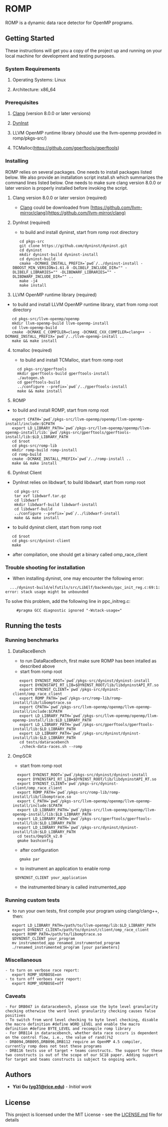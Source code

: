 # ROMP

ROMP is a dynamic data race detector for OpenMP programs. 

## Getting Started

These instructions will get you a copy of the project up and running on your local machine for development and testing purposes. 

### System Requirements
1. Operating Systems:  Linux

2. Architecture:  x86_64

### Prerequisites

1. [Clang](https://github.com/llvm-mirror/clang) (version 8.0.0 or later versions)

2. [DynInst](https://github.com/dyninst/dyninst)

3. LLVM OpenMP runtime library (should use the llvm-openmp provided in romp/pkgs-src/)

4. TCMalloc(https://github.com/gperftools/gperftools) 

### Installing

ROMP relies on several packages. One needs to install packages listed below. We also provide an installation script install.sh which summarizes the command lines listed below. One needs to make sure clang version 8.0.0 or later version is properly installed before invoking the script.

1. Clang version 8.0.0 or later version (required)
   - [Clang](https://github.com/llvm-mirror/clang) could be downloaded from [https://github.com/llvm-mirror/clang](https://github.com/llvm-mirror/clang)

2. DynInst (required) 
   - to build and install dyninst, start from romp root directory 
    
   ```
      cd pkgs-src
      git clone https://github.com/dyninst/dyninst.git
      cd dyninst
      mkdir dyninst-build dyninst-install
      cd dyninst-build
      cmake -DCMAKE_INSTALL_PREFIX=`pwd`/../dyninst-install -DBOOST_MIN_VERSION=1.61.0 -DLIBELF_INCLUDE_DIR="" -DLIBELF_LIBRARIES="" -DLIBDWARF_LIBRARIES="" -DLIBDWARF_INCLUDE_DIR="" ..
      make -j4
      make install
   ```  

3.  LLVM OpenMP runtime library (required)
  
   - to build and install LLVM OpenMP runtime library, start from romp root directory 
   
   ```
      cd pkgs-src/llvm-openmp/openmp
      mkdir llvm-openmp-build llvm-openmp-install 
      cd llvm-openmp-build
      cmake -DCMAKE_C_COMPILER=clang -DCMAKE_CXX_COMPILER=clang++  -DCMAKE_INSTALL_PREFIX=`pwd`/../llvm-openmp-install ..    
      make && make install
   ```   

4. tcmalloc (required)
   - to build and install TCMalloc, start from romp root 
  
   ```
     cd pkgs-src/gperftools
     mkdir gperftools-build gperftools-install    
     ./autogen.sh
     cd gperftools-build
     ../configure --prefix=`pwd`/../gperftools-install 
     make && make install
   ``` 

5. ROMP 
  - to build and install ROMP, start from romp root
  
   ```
      export CPATH=`pwd`/pkgs-src/llvm-openmp/openmp/llvm-openmp-install/include:$CPATH
      export LD_LIBRARY_PATH=`pwd`/pkgs-src/llvm-openmp/openmp/llvm-openmp-install/lib:`pwd`/pkgs-src/gperftools/gperftools-         install/lib:$LD_LIBRARY_PATH
      cd $root
      cd pkgs-src/romp-lib
      mkdir romp-build romp-install
      cd romp-build
      cmake -DCMAKE_INSTALL_PREFIX=`pwd`/../romp-install ..
      make && make install
   ```

6. DynInst Client 
  - DynInst relies on libdwarf, to build libdwarf, start from romp root
  
  ```
      cd pkgs-src
      tar xvf libdwarf.tar.gz
      cd libdwarf
      mkdir libdwarf-build libdwarf-install
      cd libdwarf-build
      ../configure --prefix=`pwd`/../libdwarf-install
      make && make install
  ``` 
  
  - to build dyninst client, start from romp root
  
  ```
     cd $root
     cd pkgs-src/dyninst-client
     make 
  ```
  
  - after compilation, one should get a binary called omp_race_client

### Trouble shooting for installation
  - When installing dyninst, one may encounter the following error:
   ```
     .../dyninst-build/elfutils/src/LibElf/backends/ppc_init_reg.c:69:1: error: stack usage might be unbounded
   ```
   To solve this problem, add the following line in ppc_initreg.c: 
   ```
        #pragma GCC diagnostic ignored "-Wstack-usage="
   ```
## Running the tests

### Running benchmarks
1. DataRaceBench
   - to run DataRaceBench, first make sure ROMP has been intalled as described above
   - start from romp root
   ```
      export DYNINST_ROOT=`pwd`/pkgs-src/dyninst/dyninst-install
      export DYNINSTAPI_RT_LIB=$DYNINST_ROOT/lib/libdyninstAPI_RT.so
      export DYNINST_CLIENT=`pwd`/pkgs-src/dyninst-client/omp_race_client
      export ROMP_PATH=`pwd`/pkgs-src/romp-lib/romp-install/lib/libomptrace.so
      export CPATH=`pwd`/pkgs-src/llvm-openmp/openmp/llvm-openmp-install/include:$CPATH
      export LD_LIBRARY_PATH=`pwd`/pkgs-src/llvm-openmp/openmp/llvm-openmp-install/lib:$LD_LIBRARY_PATH
      export LD_LIBRARY_PATH=`pwd`/pkgs-src/gperftools/gperftools-install/lib:$LD_LIBRARY_PATH
      export LD_LIBRARY_PATH=`pwd`/pkgs-src/dyninst/dyninst-install/lib:$LD_LIBRARY_PATH
      cd tests/dataracebench
      ./check-data-races.sh --romp
   ```

2. OmpSCR   
    - start from romp root 
    ```
      export DYNINST_ROOT=`pwd`/pkgs-src/dyninst/dyninst-install
      export DYNINSTAPI_RT_LIB=$DYNINST_ROOT/lib/libdyninstAPI_RT.so
      export DYNINST_CLIENT=`pwd`/pkgs-src/dyninst-client/omp_race_client
      export ROMP_PATH=`pwd`/pkgs-src/romp-lib/romp-install/lib/libomptrace.so
      export C_PATH=`pwd`/pkgs-src/llvm-openmp/openmp/llvm-openmp-install/include:$CPATH
      export LD_LIBRARY_PATH=`pwd`/pkgs-src/llvm-openmp/openmp/llvm-openmp-install/lib:$LD_LIBRARY_PATH
      export LD_LIBRARY_PATH=`pwd`/pkgs-src/gperftools/gperftools-install/lib:$LD_LIBRARY_PATH
      export LD_LIBRARY_PATH=`pwd`/pkgs-src/dyninst/dyninst-install/lib:$LD_LIBRARY_PATH
      cd tests/OmpSCR_v2.0 
      gmake bashconfig
    ```
     - after configuration  
    ```
       gmake par     
    ```
     - to instrument an application to enable romp 
    ```
     $DYNINST_CLIENT your_application  
    ``` 
     - the instrumented binary is called instrumented_app

### Running custom tests 
   - to run your own tests, first compile your program using clang/clang++, then: 
   ```
      export LD_LIBRARY_PATH=/path/to/llvm-openmp/lib:$LD_LIBRARY_PATH
      export DYNINST_CLIENT=/path/to/dyninst/client/omp_race_client
      export ROMP_PATH=/path/to/libomptrace.so
      $DYNINST_CLIENT your_program
      mv instrumented_app renamed_instrumented_program
      ./renamed_instrumented_program [your parameters]
   ``` 

### Miscellaneous
    - to turn on verbose race report: 
       export ROMP_VERBOSE=on 
    - to turn off verboes race report:
       export ROMP_VERBOSE=off 

### Caveats
    - For DRB047 in dataracebench, please use the byte level granularity checking otherwise the word level granularity checking causes false positives 
    - To switch from word level checking to byte level checking, disable the macro definition #define WORD_LEVEL and enable the macro definition #define BYTE_LEVEL and recompile romp library
    - For DRB114 in dataracebench, whether data race occurs is dependent on the control flow, i.e., the value of rand()%2 
    - DRB094,DRB095,DRB096,DRB112 require an OpenMP 4.5 compiler, currently romp does not test these programs
    - DRB116 tests use of target + teams constructs. The support for these two constructs is out of the scope of our SC18 paper. Adding support for target and teams constructs is subject to ongoing work.
## Authors

* **Yizi Gu (yg31@rice.edu)** - *Initial work* 

## License

This project is licensed under the MIT License - see the [LICENSE.md](LICENSE.md) file for details
